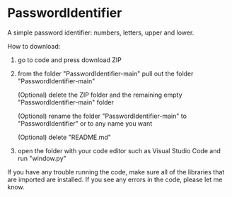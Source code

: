 # PasswordIdentifier
A simple password identifier: numbers, letters, upper and lower.

How to download:
1. go to code and press download ZIP
2. from the folder "PasswordIdentifier-main" pull out the folder "PasswordIdentifier-main"
    
    (Optional) delete the ZIP folder and the remaining empty "PasswordIdentifier-main" folder
    
    (Optional) rename the folder "PasswordIdentifier-main" to "PasswordIdentifier" or to any name you want
    
    (Optional) delete "README.md"
    
3. open the folder with your code editor such as Visual Studio Code and run "window.py"

If you have any trouble running the code, make sure all of the libraries that are imported are installed.
If you see any errors in the code, please let me know.
